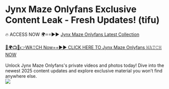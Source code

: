 # Jynx Maze Onlyfans Exclusive Content Leak - Fresh Updates! (tifu)

🔥 ACCESS NOW 🌍==►► <a href="https://tinyurl.com/kvy9nzfs" rel="nofollow">Jynx Maze Onlyfans Latest Collection</a>
<br><br>
[🔴🌍📺📱👉WA𝚃CH Now==►► CLICK HERE TO Jynx Maze Onlyfans 𝚆𝙰𝚃𝙲𝙷 NOW](https://tinyurl.com/kvy9nzfs)
<br><br>
Unlock Jynx Maze Onlyfans's private videos and photos today! Dive into the newest 2025 content updates and explore exclusive material you won’t find anywhere else.
<br>
<a href="https://tinyurl.com/kvy9nzfs" rel="nofollow" data-target="animated-image.originalLink"><img src="https://camo.githubusercontent.com/8a4f000d20f83aca3bf7ec5f350d767afa0574a8a352519fd8cfa583a6f93a33/68747470733a2f2f692e696d6775722e636f6d2f644a486b345a712e676966" data-canonical-src="https://i.imgur.com/dJHk4Zq.gif" style="max-width: 100%; display: inline-block;" data-target="animated-image.originalImage"></a>
<br>
